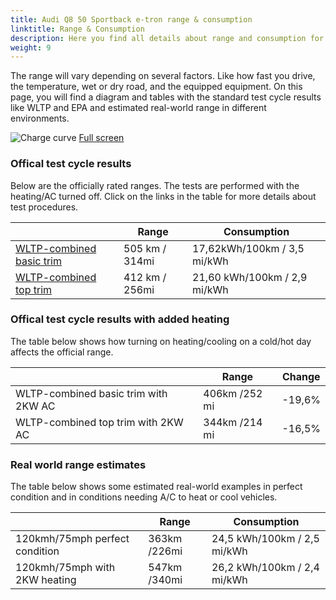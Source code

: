 ```yaml
---
title: Audi Q8 50 Sportback e-tron range & consumption
linktitle: Range & Consumption
description: Here you find all details about range and consumption for Audi Q8 50 Sportback e-tron.
weight: 9
---
```

<!-- markdownlint-disable MD033 -->

The range will vary depending on several factors. Like how fast you drive, the temperature, wet or dry road, and the equipped equipment. On this page, you will find a diagram and tables with the standard test cycle results like WLTP and EPA and estimated real-world range in different environments. 

![Charge curve](../range.svg  "Range information")
[Full screen](../range.svg)

### Offical test cycle results

Below are the officially rated ranges. The tests are performed with the heating/AC turned off. Click on the links in the table for more details about test procedures. 

| | Range  | Consumption  |
|----|-----|------|
| [WLTP-combined basic trim](../../../../../guides/understandingrange/wltp/) | 505 km / 314mi |17,62kWh/100km / 3,5 mi/kWh | 
| [WLTP-combined top trim](../../../../../guides/understandingrange/wltp/) | 412 km / 256mi | 21,60 kWh/100km / 2,9 mi/kWh | 

### Offical test cycle results with added heating

The table below shows how turning on heating/cooling on a cold/hot day affects the official range. 

| | Range  | Change  |
|----|-----|------|
| WLTP-combined basic trim with 2KW AC | 406km /252 mi | -19,6%|
| WLTP-combined top trim with 2KW AC | 344km /214 mi | -16,5%|

### Real world range estimates

The table below shows some estimated real-world examples in perfect condition and in conditions needing A/C to heat or cool vehicles. 

| | Range  | Consumption  |
|----|-----|------|
| 120kmh/75mph perfect condition | 363km /226mi| 24,5 kWh/100km / 2,5 mi/kWh |
| 120kmh/75mph with 2KW heating | 547km /340mi| 26,2 kWh/100km / 2,4 mi/kWh |
